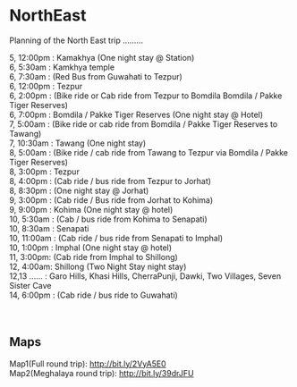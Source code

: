 # NorthEast
Planning of the North East trip .........

5, 12:00pm : Kamakhya (One night stay @ Station) <br>
6, 5:30am : Kamkhya temple<br>
6, 7:30am : (Red Bus from Guwahati to Tezpur)<br>
6, 12:00pm : Tezpur<br>
6, 2:00pm : (Bike ride or Cab ride from Tezpur to Bomdila Bomdila / Pakke Tiger Reserves)<br>
6, 7:00pm : Bomdila / Pakke Tiger Reserves (One night stay @ Hotel)<br>
7, 5:00am : (Bike ride or cab ride from Bomdila / Pakke Tiger Reserves to Tawang)<br>
7, 10:30am : Tawang (One night stay)<br>
8, 5:00am : (Bike ride / cab ride from Tawang to Tezpur via Bomdila / Pakke Tiger Reserves)<br>
8, 3:00pm : Tezpur<br>
8, 4:00pm : (Cab ride / bus ride from Tezpur to Jorhat)<br>
8, 8:30pm : (One night stay @ Jorhat)<br>
9, 3:00pm : (Cab ride / Bus ride from Jorhat to Kohima)<br>
9, 9:00pm : Kohima (One night stay @ hotel)<br>
10, 5:30am : (Cab / bus ride from Kohima to Senapati)<br>
10, 8:30am : Senapati<br>
10, 11:00am : (Cab ride / bus ride from Senapati to Imphal)<br>
10, 1:00pm : Imphal (One night stay @ hotel)<br>
11, 3:00pm: (Cab ride from Imphal to Shillong)<br>
12, 4:00am: Shillong (Two Night Stay night stay)<br>
12,13 ...... : Garo Hills, Khasi Hills, CherraPunji, Dawki, Two Villages, Seven Sister Cave<br>
14, 6:00pm : (Cab ride / bus ride to Guwahati)<br>
<br><br>

<h2>Maps</h2>

Map1(Full round trip): http://bit.ly/2VyA5E0 <br>
Map2(Meghalaya round trip): http://bit.ly/39drJFU
